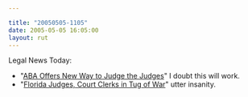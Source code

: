 ```yaml
---

title: "20050505-1105"
date: 2005-05-05 16:05:00
layout: rut
---
```


Legal News Today:

<ul> <li>"<a href="http://www.law.com/jsp/article.jsp?id=1115197517223">ABA
Offers New Way to Judge the Judges</a>" I doubt this will work.</li>

<li>"<a href="http://www.law.com/jsp/article.jsp?id=1115197517624">Florida
Judges, Court Clerks in Tug of War</a>" utter insanity.</li>

</ul>

